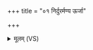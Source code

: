 +++
title = "०१ निर्दुरर्मण्य ऊर्जा"

+++
<details><summary>मूलम् (VS)</summary>

निर्दु॑रर्म॒ण्य᳡ऊ॒र्जा मधु॑मती॒ वाक् ॥
</details>
